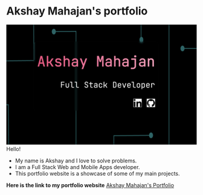 # Akshay Mahajan's portfolio

![portfolio screenshot](/images/portfolio.png)
Hello!

- My name is Akshay and I love to solve problems.
- I am a Full Stack Web and Mobile Apps developer.
- This portfolio website is a showcase of some of my main projects.

**Here is the link to my portfolio website**
[Akshay Mahajan's Portfolio](https://portfolio-akshay-mahajan.netlify.app)
